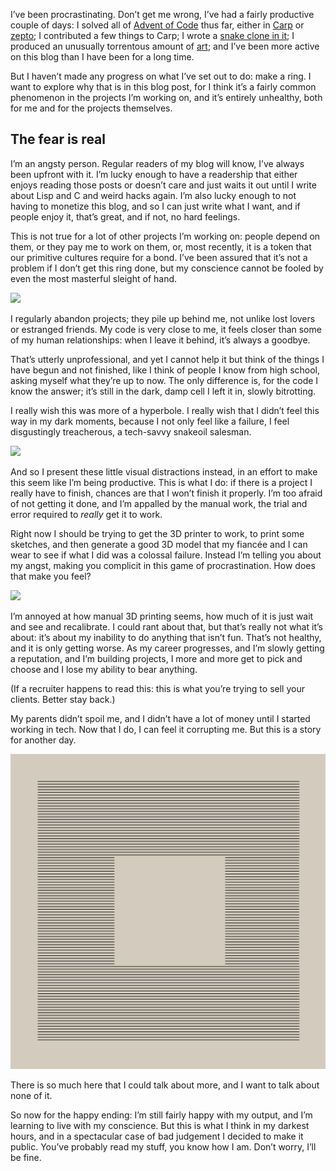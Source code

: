 I’ve been procrastinating. Don’t get me wrong, I’ve had a fairly productive
couple of days: I solved all of [Advent of Code](http://adventofcode.com/) thus
far, either in [Carp](http://blog.veitheller.de/Carp.html) or
[zepto](https://github.com/zepto-lang/zepto); I contributed a few things to
Carp; I wrote a [snake clone in it](https://github.com/hellerve/reptile); I
produced an unusually torrentous amount of [art](https://veitheller.de/art);
and I’ve been more active on this blog than I have been for a long time.

But I haven’t made any progress on what I’ve set out to do: make a ring. I want
to explore why that is in this blog post, for I think it’s a fairly common
phenomenon in the projects I’m working on, and it’s entirely unhealthy, both
for me and for the projects themselves.

## The fear is real

I’m an angsty person. Regular readers of my blog will know, I’ve always been
upfront with it. I’m lucky enough to have a readership that either enjoys
reading those posts or doesn’t care and just waits it out until I write about
Lisp and C and weird hacks again. I’m also lucky enough to not having to
monetize this blog, and so I can just write what I want, and if people enjoy
it, that’s great, and if not, no hard feelings.

This is not true for a lot of other projects I’m working on: people depend on
them, or they pay me to work on them, or, most recently, it is a token that our
primitive cultures require for a bond. I’ve been assured that it’s not a
problem if I don’t get this ring done, but my conscience cannot be fooled by
even the most masterful sleight of hand.

![](https://veitheller.de/static/square.png)

I regularly abandon projects; they pile up behind me, not unlike lost lovers or
estranged friends. My code is very close to me, it feels closer than some of
my human relationships: when I leave it behind, it’s always a goodbye.

That’s utterly unprofessional, and yet I cannot help it but think of the things
I have begun and not finished, like I think of people I know from high school,
asking myself what they’re up to now. The only difference is, for the code I
know the answer; it’s still in the dark, damp cell I left it in, slowly
bitrotting.

I really wish this was more of a hyperbole. I really wish that I didn’t feel
this way in my dark moments, because I not only feel like a failure, I feel
disgustingly treacherous, a tech-savvy snakeoil salesman.

![](https://veitheller.de/static/letter_to_mother.png)

And so I present these little visual distractions instead, in an effort to make
this seem like I’m being productive. This is what I do: if there is a project I
really have to finish, chances are that I won’t finish it properly. I’m too
afraid of not getting it done, and I’m appalled by the manual work, the trial
and error required to _really_ get it to work.

Right now I should be trying to get the 3D printer to work, to print some
sketches, and then generate a good 3D model that my fiancée and I can wear to
see if what I did was a colossal failure. Instead I’m telling you about
my angst, making you complicit in this game of procrastination. How does that
make you feel?

![](https://veitheller.de/static/ferris.png)

I’m annoyed at how manual 3D printing seems, how much of it is just wait and
see and recalibrate. I could rant about that, but that’s really not what it’s
about: it’s about my inability to do anything that isn’t fun. That’s not
healthy, and it is only getting worse. As my career progresses, and I’m slowly
getting a reputation, and I’m building projects, I more and more get to pick
and choose and I lose my ability to bear anything.

(If a recruiter happens to read this: this is what you’re trying to sell your
clients. Better stay back.)

My parents didn’t spoil me, and I didn’t have a lot of money until I started
working in tech. Now that I do, I can feel it corrupting me. But this is a
story for another day.

![](/assets/parallel.png)

There is so much here that I could talk about more, and I want to talk about
none of it.

So now for the happy ending: I’m still fairly happy with my output, and I’m
learning to live with my conscience. But this is what I think in my darkest
hours, and in a spectacular case of bad judgement I decided to make it public.
You’ve probably read my stuff, you know how I am. Don’t worry, I’ll be fine.
